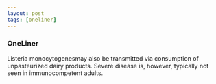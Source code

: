 ```yaml
---
layout: post
tags: [oneliner]
---
```



### OneLiner

Listeria monocytogenesmay also be transmitted via consumption of unpasteurized dairy products. Severe disease is, however, typically not seen in immunocompetent adults.
